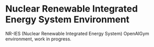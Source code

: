 # Nuclear Renewable Integrated Energy System Environment
NR-IES (Nuclear Renewable Integrated Energy System) OpenAIGym environment, work in progress.
